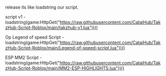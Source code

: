 release its like loadstring our script.

script v1 - loadstring(game:HttpGet("https://raw.githubusercontent.com/CataiHub/TakzHub-Script-Roblox/main/takzhub-v1.lua"))()

Op Legend of speed Script - loadstring(game:HttpGet("https://raw.githubusercontent.com/CataiHub/TakzHub-Script-Roblox/main/Legend-of-speed-script.lua"))()

ESP MM2 Script - loadstring(game:HttpGet("https://raw.githubusercontent.com/CataiHub/TakzHub-Script-Roblox/main/MM2-ESP-HIGHLIGHTS.lua"))()
